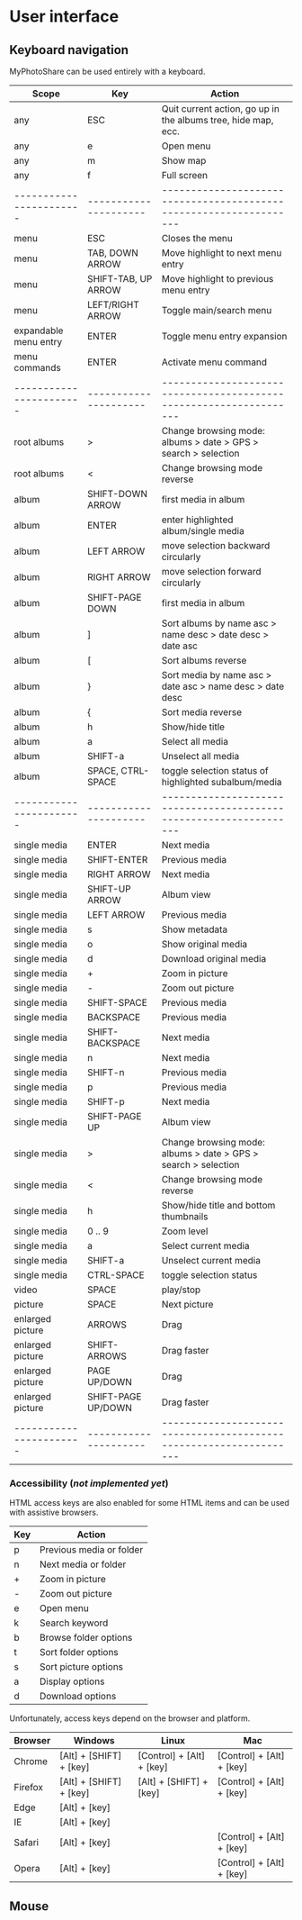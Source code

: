 # User interface

## Keyboard navigation

MyPhotoShare can be used entirely with a keyboard.

|         Scope         |         Key         |                           Action                                 |
|-----------------------|---------------------|------------------------------------------------------------------|
| any                   | ESC                 | Quit current action, go up in the albums tree, hide map, ecc.    |
| any                   | e                   | Open menu                                                        |
| any                   | m                   | Show map                                                         |
| any                   | f                   | Full screen                                                      |
|-----------------------|---------------------|------------------------------------------------------------------|
| menu                  | ESC                 | Closes the menu                                                  |
| menu                  | TAB, DOWN ARROW     | Move highlight to next menu entry                                |
| menu                  | SHIFT-TAB, UP ARROW | Move highlight to previous menu entry                            |
| menu                  | LEFT/RIGHT ARROW    | Toggle main/search menu                                          |
| expandable menu entry | ENTER               | Toggle menu entry expansion                                      |
| menu commands         | ENTER               | Activate menu command                                            |
|-----------------------|---------------------|------------------------------------------------------------------|
| root albums           | >                   | Change browsing mode: albums > date > GPS > search > selection   |
| root albums           | <                   | Change browsing mode reverse                                     |
| album                 | SHIFT-DOWN ARROW    | first media in album                                             |
| album                 | ENTER               | enter highlighted album/single media                             |
| album                 | LEFT ARROW          | move selection backward circularly                               |
| album                 | RIGHT ARROW         | move selection forward circularly                                |
| album                 | SHIFT-PAGE DOWN     | first media in album                                             |
| album                 | ]                   | Sort albums by name asc > name desc > date desc > date asc       |
| album                 | [                   | Sort albums reverse                                              |
| album                 | }                   | Sort media by name asc > date asc > name desc > date desc        |
| album                 | {                   | Sort media reverse                                               |
| album                 | h                   | Show/hide title                                                  |
| album                 | a                   | Select all media                                                 |
| album                 | SHIFT-a             | Unselect all media                                               |
| album                 | SPACE, CTRL-SPACE   | toggle selection status of highlighted subalbum/media            |
|-----------------------|---------------------|------------------------------------------------------------------|
| single media          | ENTER               | Next media                                                       |
| single media          | SHIFT-ENTER         | Previous media                                                   |
| single media          | RIGHT ARROW         | Next media                                                       |
| single media          | SHIFT-UP ARROW      | Album view                                                       |
| single media          | LEFT ARROW          | Previous media                                                   |
| single media          | s                   | Show metadata                                                    |
| single media          | o                   | Show original media                                              |
| single media          | d                   | Download original media                                          |
| single media          | +                   | Zoom in picture                                                  |
| single media          | -                   | Zoom out picture                                                 |
| single media          | SHIFT-SPACE         | Previous media                                                   |
| single media          | BACKSPACE           | Previous media                                                   |
| single media          | SHIFT-BACKSPACE     | Next media                                                       |
| single media          | n                   | Next media                                                       |
| single media          | SHIFT-n             | Previous media                                                   |
| single media          | p                   | Previous media                                                   |
| single media          | SHIFT-p             | Next media                                                       |
| single media          | SHIFT-PAGE UP       | Album view                                                       |
| single media          | >                   | Change browsing mode: albums > date > GPS > search > selection   |
| single media          | <                   | Change browsing mode reverse                                     |
| single media          | h                   | Show/hide title and bottom thumbnails                            |
| single media          | 0 .. 9              | Zoom level                                                       |
| single media          | a                   | Select current media                                             |
| single media          | SHIFT-a             | Unselect current media                                           |
| single media          | CTRL-SPACE          | toggle selection status                                          |
| video                 | SPACE               | play/stop                                                        |
| picture               | SPACE               | Next picture                                                     |
| enlarged picture      | ARROWS              | Drag                                                             |
| enlarged picture      | SHIFT-ARROWS        | Drag faster                                                      |
| enlarged picture      | PAGE UP/DOWN        | Drag                                                             |
| enlarged picture      | SHIFT-PAGE UP/DOWN  | Drag faster                                                      |
|-----------------------|---------------------|------------------------------------------------------------------|

### Accessibility (_not implemented yet_)

HTML access keys are also enabled for some HTML items and can be used with assistive browsers.

| Key              | Action                                                     |
|------------------|------------------------------------------------------------|
| p                | Previous media or folder                                   |
| n                | Next media or folder                                       |
| +                | Zoom in picture                                            |
| -                | Zoom out picture                                           |
| e                | Open menu                                                  |
| k                | Search keyword                                             |
| b                | Browse folder options                                      |
| t                | Sort folder options                                        |
| s                | Sort picture options                                       |
| a                | Display options                                            |
| d                | Download options                                           |

Unfortunately, access keys depend on the browser and platform.

| Browser    | Windows                        | Linux                             | Mac                               |
|------------|--------------------------------|-----------------------------------|-----------------------------------|
| Chrome     | [Alt] + [SHIFT] + [key]        | [Control] + [Alt] + [key]         | [Control] + [Alt] + [key]         |
| Firefox    | [Alt] + [SHIFT] + [key]        | [Alt] + [SHIFT] + [key]           | [Control] + [Alt] + [key]         |
| Edge       | [Alt] + [key]                  |                                   |                                   |
| IE         | [Alt] + [key]                  |                                   |                                   |
| Safari     | [Alt] + [key]                  |                                   | [Control] + [Alt] + [key]         |
| Opera      | [Alt] + [key]                  |                                   | [Control] + [Alt] + [key]         |

## Mouse
